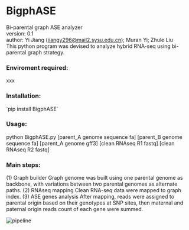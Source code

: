 # BigphASE
Bi-parental graph ASE analyzer
<br>
version: 0.1
<br>
author: Yi Jiang (jiangy296@mail2.sysu.edu.cn); Muran Yi; Zhule Liu
<br>
This python program was devised to analyze hybrid RNA-seq using bi-parental graph strategy.

<h3>Enviroment required:</h3>
xxx


<h3>Installation:</h3>
`pip install BigphASE`

<h3>Usage:</h3>
python BigphASE.py [parent_A genome sequence fa] [parent_B genome sequence fa] [parent_A genome gff3] [clean RNAseq R1 fastq] [clean RNAseq R2 fastq]

<h3>Main steps:</h3>

(1) Graph builder
Graph genome was built using one parental genome as backbone, with variations between two parental genomes as alternate paths.
(2) RNAseq mapping
Clean RNA-seq data were mapped to graph index.
(3) ASE genes analysis
After mapping, reads were assigned to parental origin based on their genotypes at SNP sites, then maternal and paternal origin reads count of each gene were summed.

![pipeline](https://github.com/yjiang296/BigphASE/assets/115337217/e85cd6dc-2704-4e55-a3f2-aaab0b281fce)
